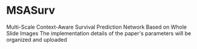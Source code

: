 # MSASurv
Multi-Scale Context-Aware Survival Prediction Network Based on Whole Slide Images
The implementation details of the paper's parameters will be organized and uploaded
